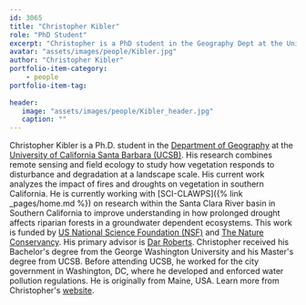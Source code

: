 ```yaml
---
id: 3065
title: "Christopher Kibler"
role: "PhD Student"
excerpt: "Christopher is a PhD student in the Geography Dept at the University of California Santa Barbara (UCSB)."
avatar: "assets/images/people/Kibler.jpg"
author: "Christopher Kibler"
portfolio-item-category:
    - people
portfolio-item-tag:
    
header:
   image: "assets/images/people/Kibler_header.jpg"
   caption: ""
---
```


Christopher Kibler is a Ph.D. student in the [Department of Geography](https://www.geog.ucsb.edu/) at the [University of California Santa Barbara (UCSB)](https://www.ucsb.edu/). His research combines remote sensing and field ecology to study how vegetation responds to disturbance and degradation at a landscape scale. His current work analyzes the impact of fires and droughts on vegetation in southern California. He is currently working with [SCI-CLAWPS]({% link _pages/home.md %}) on research within the Santa Clara River basin in Southern California to improve understanding in how prolonged drought affects riparian forests in a groundwater dependent ecosystems. This work is funded by [US National Science Foundation (NSF)](https://www.nsf.gov) and [The Nature Conservancy](https://www.nature.org/en-us/). His primary advisor is [Dar Roberts](http://geog.ucsb.edu/archive/people/faculty_members/roberts_dar.htm). Christopher received his Bachelor's degree from the George Washington University and his Master's degree from UCSB. Before attending UCSB, he worked for the city government in Washington, DC, where he developed and enforced water pollution regulations. He is originally from Maine, USA. Learn more from Christopher's [website](http://www.ckibler.com/).
